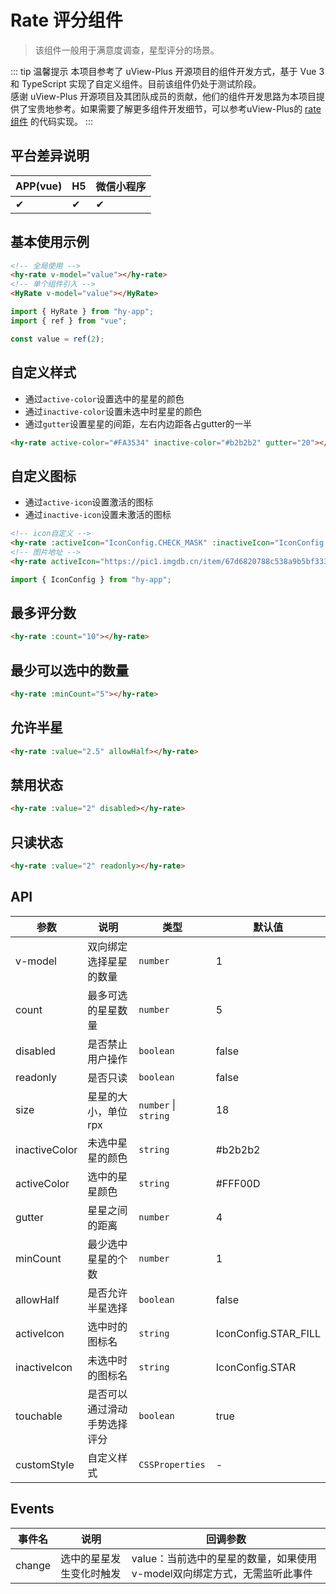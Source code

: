 # Rate 评分组件
> 该组件一般用于满意度调查，星型评分的场景。

::: tip 温馨提示
本项目参考了 uView-Plus 开源项目的组件开发方式，基于 Vue 3 和 TypeScript 实现了自定义组件。目前该组件仍处于测试阶段。<br>
感谢 uView-Plus 开源项目及其团队成员的贡献，他们的组件开发思路为本项目提供了宝贵地参考。如果需要了解更多组件开发细节，可以参考uView-Plus的 [rate组件](https://uiadmin.net/uview-plus/components/rate.html) 的代码实现。
:::

## 平台差异说明

| APP(vue) | H5 | 微信小程序 |
|----------|----|-------|
| ✔        | ✔  | ✔     |

## 基本使用示例

```html
<!-- 全局使用 -->
<hy-rate v-model="value"></hy-rate>
<!-- 单个组件引入 -->
<HyRate v-model="value"></HyRate>
```
```ts
import { HyRate } from "hy-app";
import { ref } from "vue";

const value = ref(2);
```

## 自定义样式
- 通过`active-color`设置选中的星星的颜色
- 通过`inactive-color`设置未选中时星星的颜色
- 通过`gutter`设置星星的间距，左右内边距各占gutter的一半
```html
<hy-rate active-color="#FA3534" inactive-color="#b2b2b2" gutter="20"></hy-rate>
```

## 自定义图标
- 通过`active-icon`设置激活的图标
- 通过`inactive-icon`设置未激活的图标
```html
<!-- icon自定义 -->
<hy-rate :activeIcon="IconConfig.CHECK_MASK" :inactiveIcon="IconConfig.CHECK_MASK"></hy-rate>
<!-- 图片地址 -->
<hy-rate activeIcon="https://pic1.imgdb.cn/item/67d6820788c538a9b5bf333a.png" inactiveIcon="https://pic1.imgdb.cn/item/67d6820788c538a9b5bf333b.png"></hy-rate>
```
```javascript
import { IconConfig } from "hy-app";
```

## 最多评分数
```html
<hy-rate :count="10"></hy-rate>
```

## 最少可以选中的数量
```html
<hy-rate :minCount="5"></hy-rate>
```

## 允许半星
```html
<hy-rate :value="2.5" allowHalf></hy-rate>
```

## 禁用状态
```html
<hy-rate :value="2" disabled></hy-rate>
```

## 只读状态
```html
<hy-rate :value="2" readonly></hy-rate>
```

## API

| 参数            | 说明             | 类型                   | 默认值                  |
|---------------|----------------|----------------------|----------------------|
| v-model       | 双向绑定选择星星的数量    | `number`             | 1                    |
| count         | 最多可选的星星数量      | `number`             | 5                    |
| disabled      | 是否禁止用户操作       | `boolean`            | false                |
| readonly      | 是否只读           | `boolean`            | false                |
| size          | 星星的大小，单位rpx    | `number` \| `string` | 18                   |
| inactiveColor | 未选中星星的颜色       | `string`             | #b2b2b2              |
| activeColor   | 选中的星星颜色        | `string`             | #FFF00D              |
| gutter        | 星星之间的距离        | `number`             | 4                    |
| minCount      | 最少选中星星的个数      | `number`             | 1                    |
| allowHalf     | 是否允许半星选择       | `boolean`            | false                |
| activeIcon    | 选中时的图标名        | `string`             | IconConfig.STAR_FILL |
| inactiveIcon  | 未选中时的图标名       | `string`             | IconConfig.STAR      |
| touchable     | 是否可以通过滑动手势选择评分 | `boolean`            | true                 |
| customStyle   | 自定义样式          | `CSSProperties`      | -                    |

## Events

| 事件名    | 说明           | 回调参数                                       |
|--------|--------------|--------------------------------------------|
| change | 选中的星星发生变化时触发 | value：当前选中的星星的数量，如果使用v-model双向绑定方式，无需监听此事件 |


<demo-model url="pages/components/rate/rate"></demo-model>
